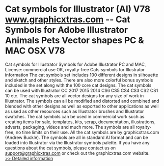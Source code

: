# Cat symbols for Illustrator (AI) V78<br />www.graphicxtras.com -- Cat Symbols for Adobe Illustrator Animals Pets Vector shapes PC & MAC OSX V78

Cat symbols for Illustrator
Symbols for Adobe Illustrator PC and MAC, License: commercial use OK, royalty-free
  Cats symbols for Illustrator information
The cat symbols set includes 100 different designs in silhouette and sketch and other styles. There are also more colorful bonus symbols included in the set along with the 100 core cat designs. The cat symbols can be used with Illustrator CC 2017 2015 2014 CS6 CS5 CS4 CS3 CS2 CS1 10 etc. The cat symbols are all vector designs for any size of work in Illustrator. The symbols can all be modified and distorted and combined and blended with other designs as well as exported to other applications as well as used as other resources such as Illustrator brushes and Illustrator swatches.
  The cat symbols can be used in commercial work such as creating items for sale, templates, kits, scrap, documentation, illustrations, adverts, packaging, videos and much more. The symbols are all royalty-free, no time limits on their use. All the cat symbols are by graphicxtras.com (Andrew Buckle).
  The symbols are all in standard AI format and can be loaded into Illustrator via the Illustrator symbols palette.
  If you have any questions about the cat symbols, please contact us on support@graphicxtras.com or check out the graphicxtras.com website.<br />[>> Detailed information](https://secure.shareit.com/shareit/product.html?productid=300469195&affiliateid=200057808)
